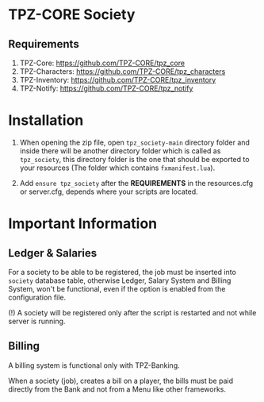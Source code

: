 # TPZ-CORE Society

## Requirements

1. TPZ-Core: https://github.com/TPZ-CORE/tpz_core
2. TPZ-Characters: https://github.com/TPZ-CORE/tpz_characters
3. TPZ-Inventory: https://github.com/TPZ-CORE/tpz_inventory
4. TPZ-Notify: https://github.com/TPZ-CORE/tpz_notify

# Installation

1. When opening the zip file, open `tpz_society-main` directory folder and inside there will be another directory folder which is called as `tpz_society`, this directory folder is the one that should be exported to your resources (The folder which contains `fxmanifest.lua`).

2. Add `ensure tpz_society` after the **REQUIREMENTS** in the resources.cfg or server.cfg, depends where your scripts are located.

# Important Information

## Ledger & Salaries

For a society to be able to be registered, the job must be inserted into `society` database table, otherwise Ledger, Salary System and Billing System, won't be functional, even if the option is enabled from the configuration file.

(!) A society will be registered only after the script is restarted and not while server is running.

## Billing

A billing system is functional only with TPZ-Banking.

When a society (job), creates a bill on a player, the bills must be paid directly from the Bank and not from a Menu like other frameworks.
